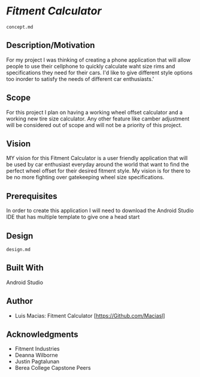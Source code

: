 # *Fitment Calculator*

<code>concept.md</code>

## Description/Motivation

For my project I was thinking of creating a phone application that will allow people to use their cellphone to quickly calculate waht size rims and specifications they need for their cars. I'd like to give different style options too inorder to satisfy the needs of different car enthusiasts.'

## Scope

For this project I plan on having a working wheel offset calculator and a working new tire size calculator. Any other feature like camber adjustment will be considered out of scope and will not be a priority of this project.

## Vision

MY vision for this Fitment Calculator is a user friendly application that will be used by car enthusiast everyday around the world that want to find the perfect wheel offset for their desired fitment style. My vision is for there to be no more fighting over gatekeeping wheel size specifications.

## Prerequisites

In order to create this application I will need to download the Android Studio IDE that has multiple template to give one a head start

## Design

<code>design.md</code>

## Built With

Android Studio

## Author

- Luis Macias: Fitment Calculator [https://Github.com/Maciasl]

## Acknowledgments

- Fitment Industries
- Deanna Wilborne
- Justin Pagtalunan
- Berea College Capstone Peers

